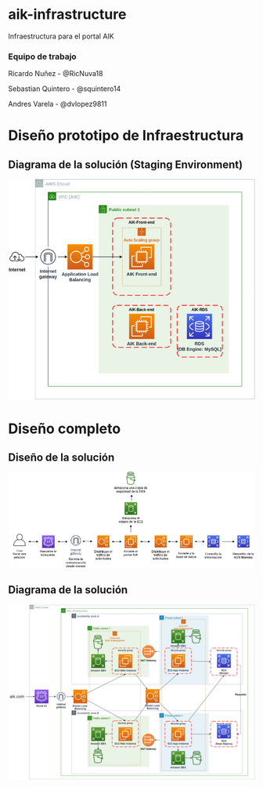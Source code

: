 # aik-infrastructure

Infraestructura para el portal AIK

### Equipo de trabajo

Ricardo Nuñez - @RicNuva18

Sebastian Quintero - @squintero14

Andres Varela - @dvlopez9811

# Diseño prototipo de Infraestructura

## Diagrama de la solución (Staging Environment)

![Diagrama Solucion Prototipo](/images/diagramasolucionprot.png)

# Diseño completo

## Diseño de la solución

![Diseno Solucion](/images/disenosolucion.png)

## Diagrama de la solución

![Diagrama Solucion](/images/diagramasolucion.png)







